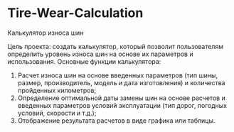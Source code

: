 # Tire-Wear-Calculation
Калькулятор износа шин

Цель проекта: создать калькулятор, который позволит пользователям определить уровень износа шин на основе их параметров и использования.
Основные функции калькулятора:
1.	Расчет износа шин на основе введенных параметров (тип шины, размер, производитель, модель и дата изготовления) и количества пройденных километров;
2.	Определение оптимальной даты замены шин на основе расчетов и введенных параметров условий эксплуатации (тип дорог, погодных условий, скорости и т.д.);
3.	Отображение результата расчетов в виде графика или таблицы.
